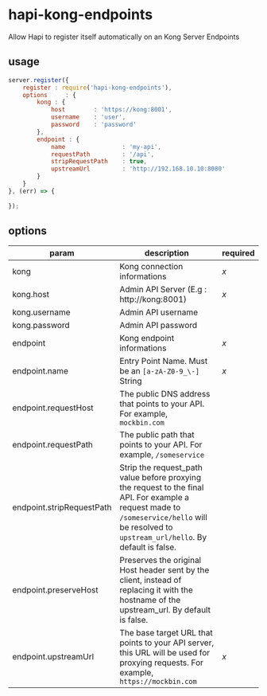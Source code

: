 # hapi-kong-endpoints
Allow Hapi to register itself automatically on an Kong Server Endpoints

## usage

```javascript
server.register({
    register : require('hapi-kong-endpoints'),
    options     : {
        kong : {
            host        : 'https://kong:8001',
            username    : 'user',
            password    : 'password'
        },
        endpoint : {
            name                : 'my-api',
            requestPath         : '/api',
            stripRequestPath    : true,
            upstreamUrl         : 'http://192.168.10.10:8080'
        }
    }
}, (err) => {
    
});
```

## options

| param | description | required |
| -- | -- | -- |
| kong | Kong connection informations | *x* |
| kong.host | Admin API Server (E.g : http://kong:8001) | *x* |
| kong.username | Admin API username | |
| kong.password | Admin API password | |
| endpoint | Kong endpoint informations | *x* |
| endpoint.name | Entry Point Name. Must be an `[a-zA-Z0-9_\-]` String | *x* |
| endpoint.requestHost | The public DNS address that points to your API. For example, `mockbin.com` | |
| endpoint.requestPath | The public path that points to your API. For example, `/someservice` | |
| endpoint.stripRequestPath | Strip the request_path value before proxying the request to the final API. For example a request made to `/someservice/hello` will be resolved to `upstream_url/hello`. By default is false. | |
| endpoint.preserveHost | Preserves the original Host header sent by the client, instead of replacing it with the hostname of the upstream_url. By default is false. | |
| endpoint.upstreamUrl | The base target URL that points to your API server, this URL will be used for proxying requests. For example, `https://mockbin.com` | *x* |